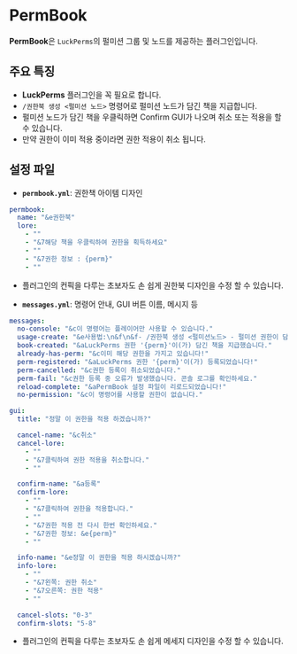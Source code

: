 # PermBook

**PermBook**은 `LuckPerms`의 펄미션 그룹 및 노드를 제공하는 플러그인입니다.

## 주요 특징
- **LuckPerms** 플러그인을 꼭 필요로 합니다.
- `/권한북 생성 <펄미션 노드>` 명령어로 펄미션 노드가 담긴 책을 지급합니다.
- 펄미션 노드가 담긴 책을 우클릭하면 Confirm GUI가 나오며 취소 또는 적용을 할 수 있습니다.
- 만약 권한이 이미 적용 중이라면 권한 적용이 취소 됩니다.

## 설정 파일
- **`permbook.yml`**: 권한책 아이템 디자인
```yaml
permbook:
  name: "&e권한북"
  lore:
    - ""
    - "&7해당 책을 우클릭하여 권한을 획득하세요"
    - ""
    - "&7권한 정보 : {perm}"
    - ""
```
- 플러그인의 컨픽을 다루는 초보자도 손 쉽게 권한북 디자인을 수정 할 수 있습니다.

- **`messages.yml`**: 명령어 안내, GUI 버튼 이름, 메시지 등  
```yaml
messages:
  no-console: "&c이 명령어는 플레이어만 사용할 수 있습니다."
  usage-create: "&e사용법:\n&f\n&f- /권한북 생성 <펄미션노드> - 펄미션 권한이 담긴 책을 생성합니다.\n&f- /권한북 리로드 - permbook.yml/messages.yml를 리로드합니다.\n&f"
  book-created: "&aLuckPerms 권한 '{perm}'이(가) 담긴 책을 지급했습니다."
  already-has-perm: "&c이미 해당 권한을 가지고 있습니다!"
  perm-registered: "&aLuckPerms 권한 '{perm}'이(가) 등록되었습니다!"
  perm-cancelled: "&c권한 등록이 취소되었습니다."
  perm-fail: "&c권한 등록 중 오류가 발생했습니다. 콘솔 로그를 확인하세요."
  reload-complete: "&aPermBook 설정 파일이 리로드되었습니다!"
  no-permission: "&c이 명령어를 사용할 권한이 없습니다."

gui:
  title: "정말 이 권한을 적용 하겠습니까?"

  cancel-name: "&c취소"
  cancel-lore:
    - ""
    - "&7클릭하여 권한 적용을 취소합니다."
    - ""

  confirm-name: "&a등록"
  confirm-lore:
    - ""
    - "&7클릭하여 권한을 적용합니다."
    - ""
    - "&7권한 적용 전 다시 한번 확인하세요."
    - "&7권한 정보: &e{perm}"
    - ""

  info-name: "&e정말 이 권한을 적용 하시겠습니까?"
  info-lore:
    - ""
    - "&7왼쪽: 권한 취소"
    - "&7오른쪽: 권한 적용"
    - ""

  cancel-slots: "0-3"
  confirm-slots: "5-8"
```
- 플러그인의 컨픽을 다루는 초보자도 손 쉽게 메세지 디자인을 수정 할 수 있습니다.
